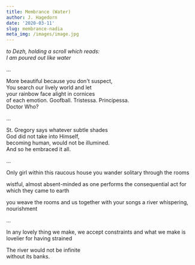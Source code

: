 ```yaml
---
title: Membrance (Water)
author: J. Hagedorn
date: '2020-03-11'
slug: membrance-nadia
meta_img: /images/image.jpg
---
```


*to Dezh, holding a scroll which reads:*  
*I am poured out like water*  


...

More beautiful because you don't suspect,  
You search our lively world and let  
your rainbow face alight in cornices  
of each emotion.  Goofball.  Tristessa. Principessa.  
Doctor Who?  

...  

St. Gregory says whatever subtle shades  
God did not take into Himself,  
becoming human, would not be illumined.  
And so he embraced it all.  

...

Only girl within this raucous house
you wander solitary through the rooms

wistful, almost absent-minded
as one performs the consequential act
for which they came to earth

you weave the rooms and us together with your songs
a river whispering, nourishment



...  

In any lovely thing we make,
we accept constraints
and what we make is lovelier
for having strained

The river would not be infinite  
without its banks.
